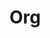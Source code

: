 # Org


<script src="https://gist.github.com/robot20180728a/2215269c4bb12376c6f47a6292ce905e.js"></script>
